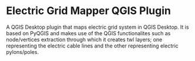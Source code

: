 # Electric Grid Mapper QGIS Plugin
A QGIS Desktop plugin that maps electric grid system in QGIS Desktop. It is based on PyQGIS and makes use of the QGIS functionalites such as node/vertices extraction through which it creates twl layers; one representing the electric cable lines and the other representing electric pylons/poles. 
